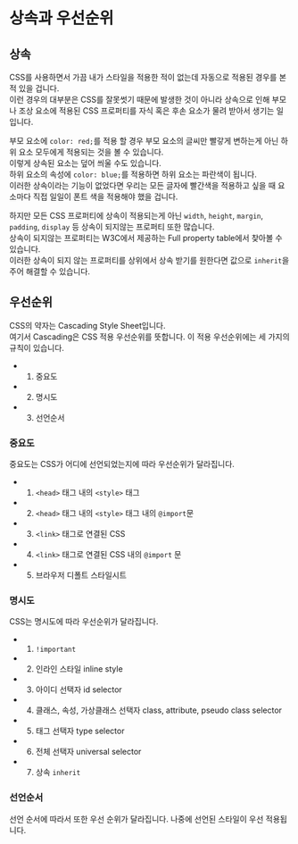 # 상속과 우선순위

## 상속

CSS를 사용하면서 가끔 내가 스타일을 적용한 적이 없는데 자동으로 적용된 경우를 본 적 있을 겁니다.<br>
이런 경우의 대부분은 CSS를 잘못썻기 때문에 발생한 것이 아니라 상속으로 인해 부모나 조상 요소에 적용된 CSS 프로퍼티를 자식 혹은 후손 요소가 물려 받아서 생기는 일입니다.

부모 요소에 `color: red;`를 적용 할 경우 부모 요소의 글씨만 빨갛게 변하는게 아닌 하위 요소 모두에게 적용되는 것을 볼 수 있습니다.<br>
이렇게 상속된 요소는 덮어 씌울 수도 있습니다.<br>
하위 요소의 속성에 `color: blue;`를 적용하면 하위 요소는 파란색이 됩니다.<br>
이러한 상속이라는 기능이 없었다면 우리는 모든 글자에 빨간색을 적용하고 싶을 때 요소마다 직접 일일이 폰트 색을 적용해야 했을 겁니다.

하지만 모든 CSS 프로퍼티에 상속이 적용되는게 아닌 `width`, `height`, `margin`, `padding`, `display` 등 상속이 되지않는 프로퍼티 또한 많습니다.<br>
상속이 되지않는 프로퍼티는 W3C에서 제공하는 Full property table에서 찾아볼 수 있습니다.<br>
이러한 상속이 되지 않는 프로퍼티를 상위에서 상속 받기를 원한다면 값으로 `inherit`을 주어 해결할 수 있습니다.

## 우선순위

CSS의 약자는 Cascading Style Sheet입니다.<br>
여기서 Cascading은 CSS 적용 우선순위를 뜻합니다. 이 적용 우선순위에는 세 가지의 규칙이 있습니다.

- 1. 중요도
- 2. 명시도
- 3. 선언순서

### 중요도

중요도는 CSS가 어디에 선언되었는지에 따라 우선순위가 달라집니다.

- 1. `<head>` 태그 내의 `<style>` 태그
- 2. `<head>` 태그 내의 `<style>` 태그 내의 `@import`문
- 3. `<link>` 태그로 연결된 CSS
- 4. `<link>` 태그로 연결된 CSS 내의 `@import` 문
- 5. 브라우저 디폴트 스타일시트

### 명시도

CSS는 명시도에 따라 우선순위가 달라집니다.

- 1. `!important`
- 2. 인라인 스타일 inline style
- 3. 아이디 선택자 id selector
- 4. 클래스, 속성, 가상클래스 선택자 class, attribute, pseudo class selector
- 5. 태그 선택자 type selector
- 6. 전체 선택자 universal selector
- 7. 상속 `inherit`

### 선언순서

선언 순서에 따라서 또한 우선 순위가 달라집니다. 나중에 선언된 스타일이 우선 적용됩니다.
